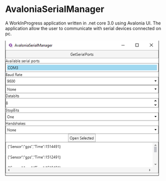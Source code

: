 # AvaloniaSerialManager
A WorkInProgress application written in .net core 3.0 using Avalonia UI.
The application allow the user to communicate with serial devices connected on pc.

![Avalonia Serial Manager](https://github.com/TomD88/AvaloniaSerialManager/blob/master/AvaloniaSerialManager.PNG)
